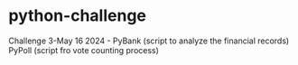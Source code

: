# python-challenge
Challenge 3-May 16 2024 - PyBank (script to analyze the financial records) PyPoll (script fro vote counting process)
